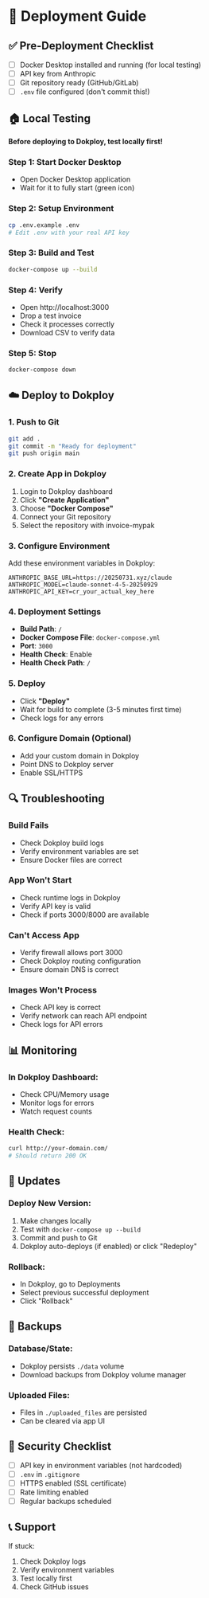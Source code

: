 # 🚀 Deployment Guide

## ✅ Pre-Deployment Checklist

- [ ] Docker Desktop installed and running (for local testing)
- [ ] API key from Anthropic
- [ ] Git repository ready (GitHub/GitLab)
- [ ] `.env` file configured (don't commit this!)

## 🏠 Local Testing

**Before deploying to Dokploy, test locally first!**

### Step 1: Start Docker Desktop
- Open Docker Desktop application
- Wait for it to fully start (green icon)

### Step 2: Setup Environment
```bash
cp .env.example .env
# Edit .env with your real API key
```

### Step 3: Build and Test
```bash
docker-compose up --build
```

### Step 4: Verify
- Open http://localhost:3000
- Drop a test invoice
- Check it processes correctly
- Download CSV to verify data

### Step 5: Stop
```bash
docker-compose down
```

## ☁️ Deploy to Dokploy

### 1. Push to Git
```bash
git add .
git commit -m "Ready for deployment"
git push origin main
```

### 2. Create App in Dokploy
1. Login to Dokploy dashboard
2. Click **"Create Application"**
3. Choose **"Docker Compose"**
4. Connect your Git repository
5. Select the repository with invoice-mypak

### 3. Configure Environment
Add these environment variables in Dokploy:

```
ANTHROPIC_BASE_URL=https://20250731.xyz/claude
ANTHROPIC_MODEL=claude-sonnet-4-5-20250929
ANTHROPIC_API_KEY=cr_your_actual_key_here
```

### 4. Deployment Settings
- **Build Path**: `/`
- **Docker Compose File**: `docker-compose.yml`
- **Port**: `3000`
- **Health Check**: Enable
- **Health Check Path**: `/`

### 5. Deploy
- Click **"Deploy"**
- Wait for build to complete (3-5 minutes first time)
- Check logs for any errors

### 6. Configure Domain (Optional)
- Add your custom domain in Dokploy
- Point DNS to Dokploy server
- Enable SSL/HTTPS

## 🔍 Troubleshooting

### Build Fails
- Check Dokploy build logs
- Verify environment variables are set
- Ensure Docker files are correct

### App Won't Start
- Check runtime logs in Dokploy
- Verify API key is valid
- Check if ports 3000/8000 are available

### Can't Access App
- Verify firewall allows port 3000
- Check Dokploy routing configuration
- Ensure domain DNS is correct

### Images Won't Process
- Check API key is correct
- Verify network can reach API endpoint
- Check logs for API errors

## 📊 Monitoring

### In Dokploy Dashboard:
- Check CPU/Memory usage
- Monitor logs for errors
- Watch request counts

### Health Check:
```bash
curl http://your-domain.com/
# Should return 200 OK
```

## 🔄 Updates

### Deploy New Version:
1. Make changes locally
2. Test with `docker-compose up --build`
3. Commit and push to Git
4. Dokploy auto-deploys (if enabled) or click "Redeploy"

### Rollback:
- In Dokploy, go to Deployments
- Select previous successful deployment
- Click "Rollback"

## 💾 Backups

### Database/State:
- Dokploy persists `./data` volume
- Download backups from Dokploy volume manager

### Uploaded Files:
- Files in `./uploaded_files` are persisted
- Can be cleared via app UI

## 🔐 Security Checklist

- [ ] API key in environment variables (not hardcoded)
- [ ] `.env` in `.gitignore`
- [ ] HTTPS enabled (SSL certificate)
- [ ] Rate limiting enabled
- [ ] Regular backups scheduled

## 📞 Support

If stuck:
1. Check Dokploy logs
2. Verify environment variables
3. Test locally first
4. Check GitHub issues
